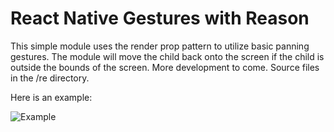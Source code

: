 # React Native Gestures with Reason

This simple module uses the render prop pattern to utilize basic panning gestures. The module will move the child back onto the screen if the child is outside the bounds of the screen. More development to come. Source files in the /re directory.

Here is an example:

![Example](https://github.com/sscaff1/rn-reason-gestures/blob/master/example.gif)
